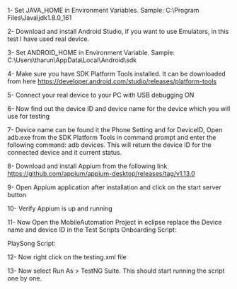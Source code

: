 1-	Set JAVA_HOME in Environment Variables.  Sample: C:\Program Files\Java\jdk1.8.0_161 

2-	Download and install Android Studio, if you want to use Emulators, in this test I have used real device.

3-	Set ANDROID_HOME in Environment Variable. Sample:  C:\Users\tharun\AppData\Local\Android\sdk

4-	Make sure you have SDK Platform Tools installed. It can be downloaded from here https://developer.android.com/studio/releases/platform-tools

5-	Connect your real device to your PC with USB debugging ON 

6-	Now find out the device ID and device name for the device which you will use for testing

7-	Device name can be found it the Phone Setting and for DeviceID, Open adb.exe from the SDK Platform Tools in command prompt and enter the following command: adb devices. This will return the device ID for the connected device and it current status.

8-	Download and install Appium from the following link  https://github.com/appium/appium-desktop/releases/tag/v1.13.0

9-	Open Appium application after installation and click on the start server button

10-	Verify Appium is up and running
 
11-	Now Open the MobileAutomation Project in eclipse replace the Device name and device ID in the Test Scripts 
Onboarding Script:
 
PlaySong Script:
 
12-	Now right click on the testing.xml file

 
13-	Now select Run As > TestNG Suite. This should start running the script one by one.
